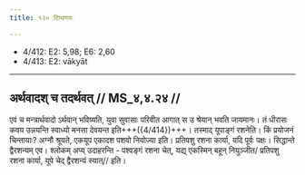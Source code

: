 ```yaml
---
title: १२० टिप्पणयः

---
```

- 4/412: E2: 5,98; E6: 2,60
- 4/413: E2: vākyāt

____________________________________________


## अर्थवादश् च तदर्थवत् // MS_४,४.२४ //

एवं च मन्त्रार्थवादो ऽर्थवान् भविष्यति, युवा सुवासाः परिवीत आगात् स उ श्रेयान् भवति जायमानः। तं धीरासः कवय उन्नयन्ति स्वाध्यो मनसा देवयन्त इति+++({4/414})+++। तस्माद् यूपाङ्गं रशनेति।
किं प्रयोजनं चिन्तायाः? अग्नौ श्रूयते, एकयूप एकादश पशवो नियोज्या इति। प्रतिपशु रशना कार्या, यदि पूर्वः पक्षः। सिद्धान्ते द्वैरशन्यम् एव। श्लोकम् अप्य् उदाहरन्ति -
पश्वङ्गं रशना चेत्, यद्य् एकस्मिन् बहून् नियुञ्जीत/
प्रतिपशु रशना कार्या, यूपे चेद् द्वैरशन्यं स्यात्// इति।